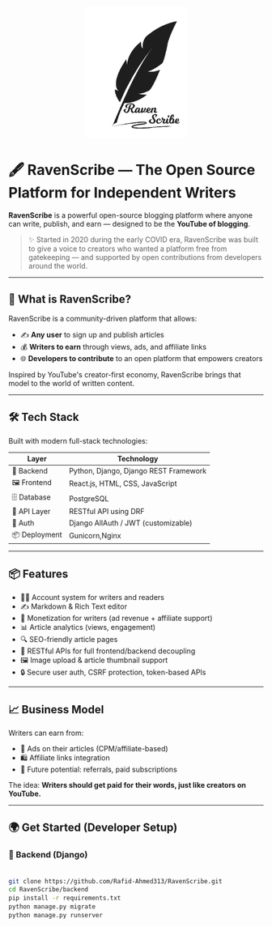 
<p align="center">
  <img src="https://raw.githubusercontent.com/Rafid-Ahmed313/RavenScribe/refs/heads/master/Frontend/public/icons/logo.png" alt="RavenScribe Logo" width="200"/>
</p>


# 🖋️ RavenScribe — The Open Source Platform for Independent Writers

**RavenScribe** is a powerful open-source blogging platform where anyone can write, publish, and earn — designed to be the **YouTube of blogging**.

> ✨ Started in 2020 during the early COVID era, RavenScribe was built to give a voice to creators who wanted a platform free from gatekeeping — and supported by open contributions from developers around the world.

---

## 🚀 What is RavenScribe?

RavenScribe is a community-driven platform that allows:

- ✍️ **Any user** to sign up and publish articles
- 💰 **Writers to earn** through views, ads, and affiliate links
- 🌐 **Developers to contribute** to an open platform that empowers creators

Inspired by YouTube's creator-first economy, RavenScribe brings that model to the world of written content.

---

## 🛠️ Tech Stack

Built with modern full-stack technologies:

| Layer         | Technology                            |
|---------------|----------------------------------------|
| 🧠 Backend     | Python, Django, Django REST Framework   |
| 🖼️ Frontend    | React.js, HTML, CSS, JavaScript         |
| 🗄️ Database    | PostgreSQL                              |
| 🔗 API Layer   | RESTful API using DRF                   |
| 🔐 Auth        | Django AllAuth / JWT (customizable)     |
| 📦 Deployment  | Gunicorn,Nginx    |

---

## 📦 Features

- 🧑‍💻 Account system for writers and readers
- ✍️ Markdown & Rich Text editor
- 💸 Monetization for writers (ad revenue + affiliate support)
- 📊 Article analytics (views, engagement)
- 🔍 SEO-friendly article pages
- 🧾 RESTful APIs for full frontend/backend decoupling
- 🖼️ Image upload & article thumbnail support
- 🔒 Secure user auth, CSRF protection, token-based APIs

---

## 📈 Business Model

Writers can earn from:

- 📢 Ads on their articles (CPM/affiliate-based)
- 🛍️ Affiliate links integration
- 🔁 Future potential: referrals, paid subscriptions

The idea: **Writers should get paid for their words, just like creators on YouTube.**

---

## 🌍 Get Started (Developer Setup)

### 🔧 Backend (Django)

```bash

git clone https://github.com/Rafid-Ahmed313/RavenScribe.git
cd RavenScribe/backend
pip install -r requirements.txt
python manage.py migrate
python manage.py runserver
